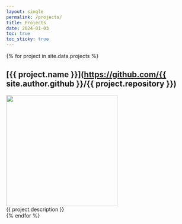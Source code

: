```yaml
---
layout: single
permalink: /projects/
title: Projects
date: 2024-01-03
toc: true
toc_sticky: true
---
```


{% for project in site.data.projects %}
## [{{ project.name }}](https://github.com/{{ site.author.github }}/{{ project.repository }})
<img src="{{ project.img }}" width=300 class="{% cycle 'align-left', 'align-right' %}">
<div class="projects-div">{{ project.description }}</div>
{% endfor %}